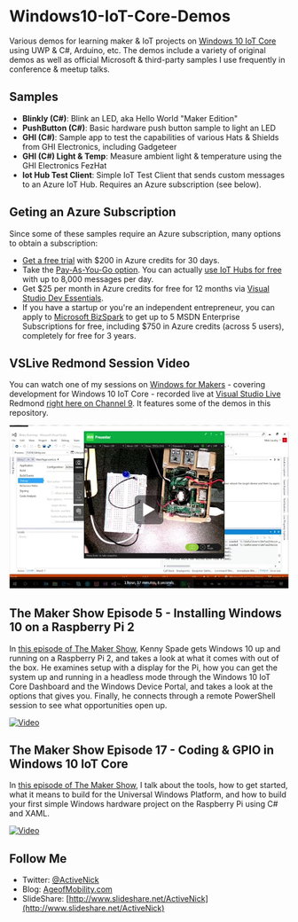 # Windows10-IoT-Core-Demos
Various demos for learning maker &amp; IoT projects on [Windows 10 IoT Core](http://dev.windows.com/iot) using UWP &amp; C#, Arduino, etc. The demos include a variety of original demos as well as official Microsoft & third-party samples I use frequently in conference & meetup talks.

## Samples
- **Blinkly (C#)**: Blink an LED, aka Hello World "Maker Edition"
- **PushButton (C#)**: Basic hardware push button sample to light an LED
- **GHI (C#)**: Sample app to test the capabilities of various Hats & Shields from GHI Electronics, including Gadgeteer
- **GHI (C#) Light & Temp**: Measure ambient light & temperature using the GHI Electronics FezHat
- **Iot Hub Test Client**: Simple IoT Test Client that sends custom messages to an Azure IoT Hub. Requires an Azure subscription (see below).

## Geting an Azure Subscription
Since some of these samples require an Azure subscription, many options to obtain a subscription:
- [Get a free trial](https://azure.microsoft.com/en-us/free/) with $200 in Azure credits for 30 days.
- Take the [Pay-As-You-Go option](https://azure.microsoft.com/en-us/offers/ms-azr-0003p/). You can actually [use IoT Hubs for free](https://azure.microsoft.com/en-us/pricing/details/iot-hub/) with up to 8,000 messages per day.
- Get $25 per month in Azure credits for free for 12 months via [Visual Studio Dev Essentials](https://www.visualstudio.com/dev-essentials/).
- If you have a startup or you're an independent entrepreneur, you can apply to [Microsoft BizSpark](http://aka.ms/bizsparkapply) to get up to 5 MSDN Enterprise Subscriptions for free, including $750 in Azure credits (across 5 users), completely for free for 3 years.

## VSLive Redmond Session Video
You can watch one of my sessions on [Windows for Makers](https://channel9.msdn.com/Events/Visual-Studio/Visual-Studio-Live-Redmond-2016/W03) - covering development for Windows 10 IoT Core - recorded live at [Visual Studio Live](http://vslive.com) Redmond [right here on Channel 9](https://channel9.msdn.com/Events/Visual-Studio/Visual-Studio-Live-Redmond-2016/W03). It features some of the demos in this repository.

[![Video](Screenshots/VSLiveRedmond16WindowsIoTSession.JPG)](https://channel9.msdn.com/Events/Visual-Studio/Visual-Studio-Live-Redmond-2016/W03)

## The Maker Show Episode 5 - Installing Windows 10 on a Raspberry Pi 2
In [this episode of The Maker Show](https://channel9.msdn.com/Shows/themakershow/5), Kenny Spade gets Windows 10 up and running on a Raspberry Pi 2, and takes a look at what it comes with out of the box. He examines setup with a display for the Pi, how you can get the system up and running in a headless mode through the Windows 10 IoT Core Dashboard and the Windows Device Portal, and takes a look at the options that gives you. Finally, he connects through a remote PowerShell session to see what opportunities open up.

[![Video](http://video.ch9.ms/ch9/8dd1/82dea320-9402-4915-9ebb-df9cf9038dd1/themakershow5_960.jpg)](https://channel9.msdn.com/Shows/themakershow/5)

## The Maker Show Episode 17 - Coding & GPIO in Windows 10 IoT Core
In [this episode of The Maker Show](https://channel9.msdn.com/Shows/themakershow/17), I talk about the tools, how to get started, what it means to build for the Universal Windows Platform, and how to build your first simple Windows hardware project on the Raspberry Pi using C# and XAML.

[![Video](http://video.ch9.ms/ch9/5942/f855cd5e-0bad-4f50-9b0d-be5be6e65942/themakershow17_960.jpg)](https://channel9.msdn.com/Shows/themakershow/17)

## Follow Me
* Twitter: [@ActiveNick](http://twitter.com/ActiveNick)
* Blog: [AgeofMobility.com](http://AgeofMobility.com)
* SlideShare: [http://www.slideshare.net/ActiveNick](http://www.slideshare.net/ActiveNick)
